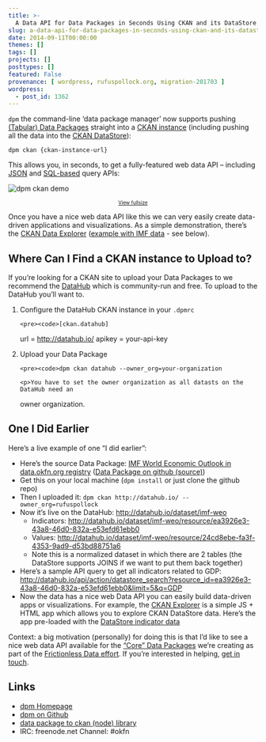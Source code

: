 ```yaml
---
title: >-
  A Data API for Data Packages in Seconds Using CKAN and its DataStore
slug: a-data-api-for-data-packages-in-seconds-using-ckan-and-its-datastore
date: 2014-09-11T00:00:00
themes: []
tags: []
projects: []
posttypes: []
featured: False
provenance: [ wordpress, rufuspollock.org, migration-201703 ]
wordpress:
  - post_id: 1362
---
```


<p><code>dpm</code> the command-line ‘data package manager’ now supports pushing <a href="http://data.okfn.org/standards">(Tabular)
Data Packages</a> straight into a <a href="http://ckan.org/">CKAN instance</a> (including
pushing all the data into the <a href="http://docs.ckan.org/en/latest/maintaining/datastore.html">CKAN DataStore</a>):</p>

<pre><code>dpm ckan {ckan-instance-url}
</code></pre>

<p>This allows you, in seconds, to get a fully-featured web data API – including <a href="http://docs.ckan.org/en/latest/maintaining/datastore.html#ckanext.datastore.logic.action.datastore_search">JSON</a> and
<a href="http://docs.ckan.org/en/latest/maintaining/datastore.html#ckanext.datastore.logic.action.datastore_search_sql">SQL-based</a> query APIs:</p>

<p><img src="http://assets.okfnlabs.org/p/dpm/img/dpm-ckan.gif" alt="dpm ckan demo" /></p>

<p style="text-align: center; font-size: x-small"><a href="http://assets.okfnlabs.org/p/dpm/img/dpm-ckan.gif">View fullsize</a></p>

<p>Once you have a nice web data API like this we can very easily create data-driven applications and visualizations. As a simple demonstration, there’s the <a href="http://dev.rufuspollock.org/ckan-explorer/">CKAN Data Explorer</a> (<a href="http://dev.rufuspollock.org/ckan-explorer/?endpoint=http://datahub.io&amp;resource=ea3926e3-43a8-46d0-832a-e53efd61ebb0">example with IMF data</a> - see below).</p>

<h2 id="where-can-i-find-a-ckan-instance-to-upload-to">Where Can I Find a CKAN instance to Upload to?</h2>

<p>If you’re looking for a CKAN site to upload your Data Packages to we recommend
the <a href="http://datahub.io/">DataHub</a> which is community-run and free. To upload to the DataHub
you’ll want to.</p>

<ol>
  <li>
    <p>Configure the DataHub CKAN instance in your <code>.dpmrc</code></p>

    <pre><code>[ckan.datahub]
url = http://datahub.io/
apikey = your-api-key
</code></pre>
  </li>
  <li>
    <p>Upload your Data Package</p>

    <pre><code>dpm ckan datahub --owner_org=your-organization
</code></pre>

    <p>You have to set the owner organization as all datasts on the DataHub need an
owner organization.</p>
  </li>
</ol>

<h2 id="one-i-did-earlier">One I Did Earlier</h2>

<p>Here’s a live example of one “I did earlier”:</p>

<ul>
  <li>Here’s the source Data Package: <a href="http://data.okfn.org/data/core/imf-weo">IMF World Economic Outlook in data.okfn.org
registry</a> (<a href="https://github.com/datasets/imf-weo">Data Package on github
(source)</a>)</li>
  <li>Get this on your local machine (<code>dpm install</code> or just clone the github repo)</li>
  <li>Then I uploaded it: <code>dpm ckan http://datahub.io/ --owner_org=rufuspollock</code></li>
  <li>Now it’s live on the DataHub: <a href="http://datahub.io/dataset/imf-weo">http://datahub.io/dataset/imf-weo</a>
    <ul>
      <li>Indicators: <a href="http://datahub.io/dataset/imf-weo/resource/ea3926e3-43a8-46d0-832a-e53efd61ebb0">http://datahub.io/dataset/imf-weo/resource/ea3926e3-43a8-46d0-832a-e53efd61ebb0</a></li>
      <li>Values: <a href="http://datahub.io/dataset/imf-weo/resource/24cd8ebe-fa3f-4353-9ad9-d53bd88751a6">http://datahub.io/dataset/imf-weo/resource/24cd8ebe-fa3f-4353-9ad9-d53bd88751a6</a></li>
      <li>Note this is a normalized dataset in which there are 2 tables (the
DataStore supports JOINS if we want to put them back together)</li>
    </ul>
  </li>
  <li>Here’s a sample API query to get all indicators related to GDP: <a href="http://datahub.io/api/action/datastore_search?resource_id=ea3926e3-43a8-46d0-832a-e53efd61ebb0&amp;limit=5&amp;q=GDP">http://datahub.io/api/action/datastore_search?resource_id=ea3926e3-43a8-46d0-832a-e53efd61ebb0&amp;limit=5&amp;q=GDP</a></li>
  <li>Now the data has a nice web Data API you can easily build data-driven apps or
visualizations. For example, the <a href="http://dev.rufuspollock.org/ckan-explorer/">CKAN Explorer</a> is a simple JS +
HTML app which allows you to explore CKAN DataStore data. Here’s the app
pre-loaded with the <a href="http://dev.rufuspollock.org/ckan-explorer/?endpoint=http://datahub.io&amp;resource=ea3926e3-43a8-46d0-832a-e53efd61ebb0">DataStore indicator data</a></li>
</ul>

<p>Context: a big motivation (personally) for doing this is that I’d like to see a
nice web data API available for the <a href="http://data.okfn.org/data/">“Core” Data Packages</a> we’re creating
as part of the <a href="http://data.okfn.org/">Frictionless Data effort</a>. If you’re interested
in helping, <a href="http://discuss.okfn.org/t/data-packages-creating-finding-and-tooling/48">get in touch</a>.</p>

<h2 id="links">Links</h2>

<ul>
  <li><a href="http://data.okfn.org/tools/">dpm Homepage</a></li>
  <li><a href="https://github.com/okfn/dpm">dpm on Github</a></li>
  <li><a href="https://github.com/okfn/datapackage-ckan">data package to ckan (node) library</a></li>
  <li>IRC: freenode.net Channel: #okfn</li>
</ul>



